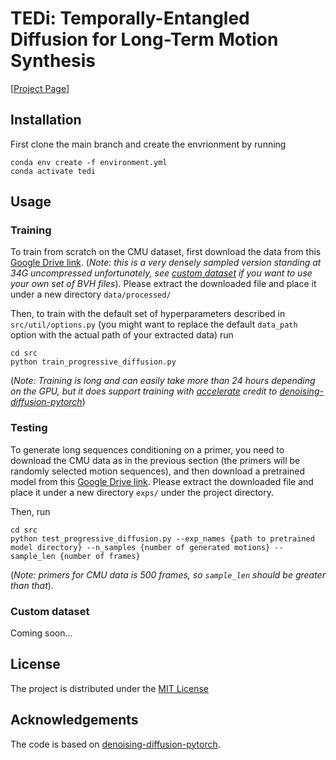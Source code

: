 # TEDi: Temporally-Entangled Diffusion for Long-Term Motion Synthesis

[[Project Page](https://threedle.github.io/TEDi/)]


## Installation

First clone the main branch and create the envrionment by running

```
conda env create -f environment.yml
conda activate tedi
```

## Usage

### Training
To train from scratch on the CMU dataset, first download the data from this [Google Drive link](https://drive.google.com/file/d/1lYNBCkdYZwGeOoyO2MKkiWDR-87xAYpU/view?usp=sharing). (_Note: this is a very densely sampled version standing at 34G uncompressed unfortunately, see [custom dataset](#custom-dataset) if you want to use your own set of BVH files_). Please extract the downloaded file and place it under a new directory  ```data/processed/```

Then, to train with the default set of hyperparameters described in ```src/util/options.py``` (you might want to replace the default ```data_path``` option with the actual path of your extracted data) run

```
cd src
python train_progressive_diffusion.py
```
(_Note: Training is long and can easily take more than 24 hours depending on the GPU, but it does support training with [accelerate](https://huggingface.co/docs/accelerate/) credit to [denoising-diffusion-pytorch](https://github.com/lucidrains/denoising-diffusion-pytorch)_)

### Testing
To generate long sequences conditioning on a primer, you need to download the CMU data as in the previous section (the primers will be randomly selected motion sequences), and then download a pretrained model from this [Google Drive link](https://drive.google.com/file/d/17_Eqp1pScQuB8sSomBmWOL9GzKtT7b-9/view?usp=sharing). Please extract the downloaded file and place it under a new directory ```exps/``` under the project directory.

Then, run 
```
cd src
python test_progressive_diffusion.py --exp_names {path to pretrained model directory} --n_samples {number of generated motions} --sample_len {number of frames}
```
 (_Note: primers for CMU data is 500 frames, so ```sample_len``` should be greater than that_). 

### Custom dataset
Coming soon...

## License
The project is distributed under the [MIT License](https://github.com/GuyTevet/motion-diffusion-model/blob/main/LICENSE)

## Acknowledgements
The code is based on [denoising-diffusion-pytorch](https://github.com/lucidrains/denoising-diffusion-pytorch).
